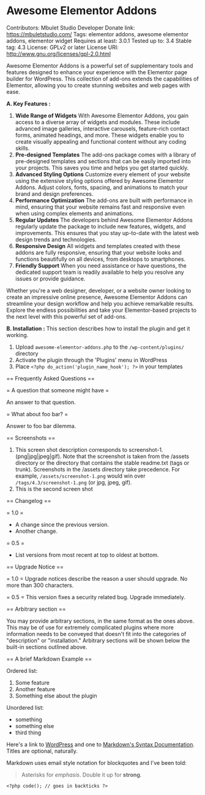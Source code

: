# Awesome Elementor Addons
Contributors: Mbulet Studio Developer
Donate link: https://mbuletstudio.com/
Tags: elementor addons, awesome elementor addons, elementor widget
Requires at least: 3.0.1
Tested up to: 3.4
Stable tag: 4.3
License: GPLv2 or later
License URI: http://www.gnu.org/licenses/gpl-2.0.html

Awesome Elementor Addons is a powerful set of supplementary tools and features designed to enhance your experience with the Elementor page builder for WordPress. This collection of add-ons extends the capabilities of Elementor, allowing you to create stunning websites and web pages with ease.

**A. Key Features :**

1. **Wide Range of Widgets**
    With Awesome Elementor Addons, you gain access to a diverse array of widgets and modules. These include advanced image galleries, interactive carousels, feature-rich contact forms, animated headings, and more. These widgets enable you to create visually appealing and functional content without any coding skills.
2. **Pre-designed Templates**
    The add-ons package comes with a library of pre-designed templates and sections that can be easily imported into your projects. This saves you time and helps you get started quickly.
3. **Advanced Styling Options**
    Customize every element of your website using the extensive styling options offered by Awesome Elementor Addons. Adjust colors, fonts, spacing, and animations to match your brand and design preferences.
4. **Performance Optimization**
    The add-ons are built with performance in mind, ensuring that your website remains fast and responsive even when using complex elements and animations.
5. **Regular Updates**
    The developers behind Awesome Elementor Addons regularly update the package to include new features, widgets, and improvements. This ensures that you stay up-to-date with the latest web design trends and technologies.
6. **Responsive Design**
    All widgets and templates created with these addons are fully responsive, ensuring that your website looks and functions beautifully on all devices, from desktops to smartphones.
7. **Friendly Support**
    When you need assistance or have questions, the dedicated support team is readily available to help you resolve any issues or provide guidance.
    
Whether you're a web designer, developer, or a website owner looking to create an impressive online presence, Awesome Elementor Addons can streamline your design workflow and help you achieve remarkable results. Explore the endless possibilities and take your Elementor-based projects to the next level with this powerful set of add-ons.

**B. Installation :**
This section describes how to install the plugin and get it working.
1. Upload `awesome-elementor-addons.php` to the `/wp-content/plugins/` directory
2. Activate the plugin through the 'Plugins' menu in WordPress
3. Place `<?php do_action('plugin_name_hook'); ?>` in your templates

== Frequently Asked Questions ==

= A question that someone might have =

An answer to that question.

= What about foo bar? =

Answer to foo bar dilemma.

== Screenshots ==

1. This screen shot description corresponds to screenshot-1.(png|jpg|jpeg|gif). Note that the screenshot is taken from
the /assets directory or the directory that contains the stable readme.txt (tags or trunk). Screenshots in the /assets
directory take precedence. For example, `/assets/screenshot-1.png` would win over `/tags/4.3/screenshot-1.png`
(or jpg, jpeg, gif).
2. This is the second screen shot

== Changelog ==

= 1.0 =
* A change since the previous version.
* Another change.

= 0.5 =
* List versions from most recent at top to oldest at bottom.

== Upgrade Notice ==

= 1.0 =
Upgrade notices describe the reason a user should upgrade.  No more than 300 characters.

= 0.5 =
This version fixes a security related bug.  Upgrade immediately.

== Arbitrary section ==

You may provide arbitrary sections, in the same format as the ones above.  This may be of use for extremely complicated
plugins where more information needs to be conveyed that doesn't fit into the categories of "description" or
"installation."  Arbitrary sections will be shown below the built-in sections outlined above.

== A brief Markdown Example ==

Ordered list:

1. Some feature
1. Another feature
1. Something else about the plugin

Unordered list:

* something
* something else
* third thing

Here's a link to [WordPress](http://wordpress.org/ "Your favorite software") and one to [Markdown's Syntax Documentation][markdown syntax].
Titles are optional, naturally.

[markdown syntax]: http://daringfireball.net/projects/markdown/syntax
            "Markdown is what the parser uses to process much of the readme file"

Markdown uses email style notation for blockquotes and I've been told:
> Asterisks for *emphasis*. Double it up  for **strong**.

`<?php code(); // goes in backticks ?>`